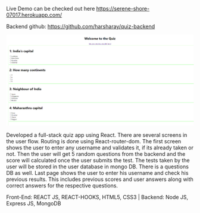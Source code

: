 Live Demo can be checked out here https://serene-shore-07017.herokuapp.com/

Backend github: https://github.com/harsharay/quiz-backend

![Website Preview](https://github.com/harsharay/quiz-frontend/blob/master/quiz-app.png)

Developed a full-stack quiz app using React. There are several screens in the user flow. Routing is done using
React-router-dom. The first screen shows the user to enter any username and validates it, if its already taken or not. Then
the user will get 5 random questions from the backend and the score will calculated once the user submits the test. The
tests taken by the user will be stored in the user database in mongo DB. There is a questions DB as well. Last page shows
the user to enter his username and check his previous results. This includes previous scores and user answers along with
correct answers for the respective questions.

Front-End: REACT JS, REACT-HOOKS, HTML5, CSS3 | Backend: Node JS, Express JS, MongoDB
